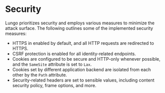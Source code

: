 # Security

Lungo prioritizes security and employs various measures to minimize the attack surface. The following outlines some of
the implemented security measures:

- HTTPS in enabled by default, and all HTTP requests are redirected to HTTPS.
- CSRF protection is enabled for all identity-related endpoints.
- Cookies are configured to be secure and HTTP-only whenever possible, and the `SameSite` attribute is set to `Lax`.
- Cookies set by different application backend are isolated from each other by the `Path` attribute.
- Security-related headers are set to sensible values, including content security policy, frame options, and more.
